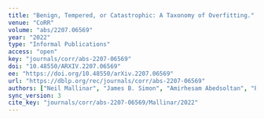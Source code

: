 ```yaml
---
title: "Benign, Tempered, or Catastrophic: A Taxonomy of Overfitting."
venue: "CoRR"
volume: "abs/2207.06569"
year: "2022"
type: "Informal Publications"
access: "open"
key: "journals/corr/abs-2207-06569"
doi: "10.48550/ARXIV.2207.06569"
ee: "https://doi.org/10.48550/arXiv.2207.06569"
url: "https://dblp.org/rec/journals/corr/abs-2207-06569"
authors: ["Neil Mallinar", "James B. Simon", "Amirhesam Abedsoltan", "Parthe Pandit", "Mikhail Belkin", "Preetum Nakkiran"]
sync_version: 3
cite_key: "journals/corr/abs-2207-06569/Mallinar/2022"
---
```

